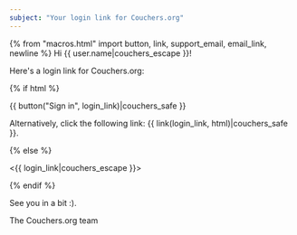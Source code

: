 ```yaml
---
subject: "Your login link for Couchers.org"
---
```


{% from "macros.html" import button, link, support_email, email_link, newline %}
Hi {{ user.name|couchers_escape }}!

Here's a login link for Couchers.org:

{% if html %}

{{ button("Sign in", login_link)|couchers_safe }}

Alternatively, click the following link: {{ link(login_link, html)|couchers_safe }}.

{% else %}

<{{ login_link|couchers_escape }}>

{% endif %}

See you in a bit :).

The Couchers.org team
